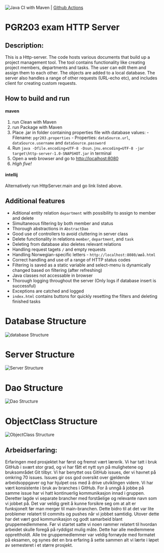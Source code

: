 ![Java CI with Maven](https://github.com/kristiania/pgr203eksamen-97krihop/workflows/Java%20CI%20with%20Maven/badge.svg?branch=main) | [Github Actions](https://github.com/kristiania/pgr203eksamen-97krihop/actions)

# PGR203 exam HTTP Server 
## Description:
This is a Http-server. The code hosts various documents that build up a project management tool. The tool contains functionality like creating project members, departments and tasks. The user can edit them and assign them to each other. The objects are added to a local database. The server also handles a range of other requests (URL-echo etc), and includes client for creating custom requests.

## How to build and run

#### maven
1. run Clean with Maven
2. run Package with Maven
3. Place .jar in folder containing properties file with database values:
    	- Filename: `pgr203.properties`
    	- Properties: `dataSource.url`, `dataSource.username` and `dataSource.password` 
4. Run `java -Dfile.encoding=UTF-8 -Dsun.jnu.encoding=UTF-8 -jar target\http-server-1.0-SNAPSHOT.jar` in terminal
5. Open a web browser and go to [http://localhost:8080](http://localhost:8080)
6. *High five!*

#### intellij
Alternatively run HttpServer.main and go link listed above.

## Additional features
- Aditional entity relation `department` with possibility to assign to member and delete
- Simultaneous filtering by both member and status
- Thorough abstractions in `AbstractDao`
- Good use of controllers to avoid cluttering in server class
- Delete functionality in relations `member`, `department`, and `task`
- Deleting from database also deletes relevant relations
- Handling request tagets `/` and empty requests
- Handling Norwegian-specific letters - `http://localhost:8080/æøå.html`
- Correct handling and use of a range of HTTP status codes
- Filtering is saved as a static variable and select-menu is dynamically changed based on filtering (after refreshing) 
- Java classes not accessable in browser
- Thorough logging throughout the server (Only logs if database insert is successful)
- Exceptions are catched and logged
- `index.html` contains buttons for quickly resetting the filters and deleting finished tasks

Database Structure
==
![database Structure](docs/database_structure.png)

Server Structure
==
![Server Structure](docs/server_structure.png)

Dao Structure
==
![Dao Structure](docs/dao_structure.png)

ObjectClass Structure
==
![ObjectClass Structure](docs/member_structure.png)

## Arbeidserfaring:
Erfaringen med prosjektet har først og fremst vært lærerik. Vi har tatt i bruk GitHub i svært stor grad, og vi har fått et nytt syn på mulighetene og bruksområdet Git tilbyr. Vi har benyttet oss GitHub issues, der vi havnet på omkring 70 issues. Issues gir oss god oversikt over gjeldende arbeidsoppgaver og har hjulpet oss med å drive utviklingen videre. Vi har vært konsistente i bruk av branches i GitHub. For å unngå å jobbe på samme issue har vi hatt kontinuerlig kommunikasjon innad i gruppen. Deretter lagde vi separate brancher med forståelige og relevante navn som vi jobbet på. Det var veldig greit å kunne forsikre seg om at alt er funksjonelt før man merger til main-branchen. Dette bidro til at det var lite problemer relatert til commits og pushes når vi jobbet samtidig. Utover dette har det vært god kommunikasjon og godt samarbeid blant gruppemedlemmene. Før vi startet satte vi noen rammer relatert til hvordan arbeidet skulle foregå på ryddigst mulig måte. Dette har alle medlemmene opprettholdt. Alle tre gruppemedlemmer var veldig fornøyde med formatet på eksamen, og synes det en bra erfaring å sette sammen alt vi lærte i løpet av semesteret i et større prosjekt.
